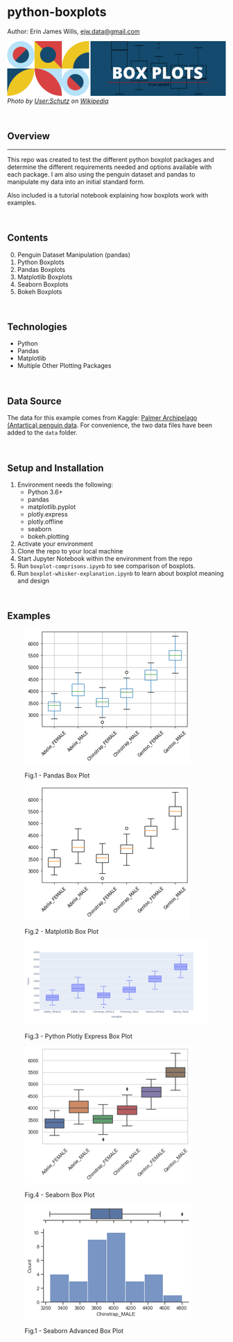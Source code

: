 # python-boxplots

Author:  Erin James Wills, ejw.data@gmail.com  

![Box Plots](./images/boxplot-banner.png)
<cite>Photo by [User:Schutz](https://en.wikipedia.org/wiki/Box_plot#/media/File:Michelsonmorley-boxplot.svg) on [Wikipedia](https://en.wikipedia.org/wiki/Box_plot)</cite>  

<br>

## Overview  
<hr>  

This repo was created to test the different python boxplot packages and determine the different requirements needed and options available with each package.  I am also using the penguin dataset and pandas to manipulate my data into an initial standard form.   

Also included is a tutorial notebook explaining how boxplots work with examples.

<br>

## Contents  
0. Penguin Dataset Manipulation (pandas)
1. Python Boxplots  
2. Pandas Boxplots
3. Matplotlib Boxplots
4. Seaborn Boxplots
5. Bokeh Boxplots  

<br>

## Technologies    
*  Python
*  Pandas
*  Matplotlib
*  Multiple Other Plotting Packages

<br>

## Data Source
The data for this example comes from Kaggle: [Palmer Archipelago (Antartica) penguin data](https://www.kaggle.com/datasets/parulpandey/palmer-archipelago-antarctica-penguin-data?resource=download&select=penguins_size.csv).  For convenience, the two data files have been added to the `data` folder. 

<br>

## Setup and Installation  
1. Environment needs the following:  
    *  Python 3.6+  
    *  pandas  
    *  matplotlib.pyplot
    *  plotly.express
    *  plotly.offline
    *  seaborn
    *  bokeh.plotting
1. Activate your environment
1. Clone the repo to your local machine
1. Start Jupyter Notebook within the environment from the repo
1. Run `boxplot-comprisons.ipynb` to see comparison of boxplots.
1. Run `boxplot-whisker-explanation.ipynb` to learn about boxplot meaning and design

<br>  

## Examples  

<figure>

![Pandas Box Plot](./images/pandas.png)
<figcaption>Fig.1 - Pandas Box Plot</figcaption>
</figure>

<figure>

![Matplotlib Box Plot](./images/matplotlib.png)
<figcaption>Fig.2 - Matplotlib Box Plot</figcaption>
</figure>

<figure>

![Plotly Box Plot](./images/plotly-python.png)
<figcaption>Fig.3 - Python Plotly Express Box Plot</figcaption>
</figure>

<figure>

![Seaborn Box Plot](./images/seaborn.png)
<figcaption>Fig.4 - Seaborn Box Plot</figcaption>
</figure>

<figure>

![Seaborn Advanced Box Plot](./images/seaborn-advance.png)
<figcaption>Fig.1 - Seaborn Advanced Box Plot</figcaption>
</figure>